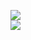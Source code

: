 [![](https://img.shields.io/badge/Made%20With-Github%20Spray-lightgrey.svg?style=for-the-badge&logo=github)](https://github.com/Annihil/github-spray#20280)  
[![](https://i.imgur.com/2DrTn0Z.gif)](https://github.com/Annihil/github-spray)